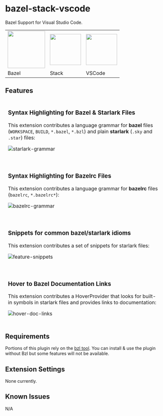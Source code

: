 # bazel-stack-vscode

Bazel Support for Visual Studio Code.

<table><tr>
<td><img src="https://upload.wikimedia.org/wikipedia/en/thumb/7/7d/Bazel_logo.svg/240px-Bazel_logo.svg.png" height="120"/></td>
<td><img src="https://user-images.githubusercontent.com/50580/78734740-486ba400-7906-11ea-89fa-f207544de185.png" height="100"/></td>
<td><img src="https://user-images.githubusercontent.com/29654835/27530004-e789a11e-5a13-11e7-8a34-870da7e678ac.PNG" height="100"/></td>
</tr><tr>
<td>Bazel</td>
<td>Stack</td>
<td>VSCode</td>
</tr></table>

## Features

<table border-collapse="collapse" style="margin: 1rem 0">
<tr><td style="border: 1px solid rgba(255,255,255,0.16)">

### Syntax Highlighting for Bazel & Starlark Files

This extension contributes a language grammar for **bazel** files (`WORKSPACE`, `BUILD`, `*.bazel`, `*.bzl`) and plain **starlark** (`.sky` and `.star`) files:

![starlark-grammar](https://user-images.githubusercontent.com/50580/87883685-38b03100-c9c6-11ea-88ac-04202a45abaf.png)

</tr></tr>
</table>

<table border-collapse="collapse" style="margin: 1rem 0">
<tr><td style="border: 1px solid rgba(255,255,255,0.16)">

### Syntax Highlighting for Bazelrc Files

This extension contributes a language grammar for **bazelrc** files (`bazelrc`, `*.bazelrc*`):

![bazelrc-grammar](https://user-images.githubusercontent.com/50580/88016408-8caf3880-cae0-11ea-8afa-a2898f136d2f.png)

</tr></tr>
</table>

<table border-collapse="collapse" style="margin: 1rem 0">
<tr><td style="border: 1px solid rgba(255,255,255,0.16)">

### Snippets for common bazel/starlark idioms

This extension contributes a set of snippets for starlark files:

![feature-snippets](https://user-images.githubusercontent.com/50580/87883832-60ec5f80-c9c7-11ea-87a8-ec78e7214670.png)
</tr></tr>
</table>

<table border-collapse="collapse" style="margin: 1rem 0">
<tr><td style="border: 1px solid rgba(255,255,255,0.16)">

### Hover to Bazel Documentation Links

This extension contributes a HoverProvider that looks for built-in symbols in starlark files and provides links to documentation:

![hover-doc-links](https://user-images.githubusercontent.com/50580/87987703-4c2dcb80-ca9c-11ea-95f0-430b1d8856e7.gif)

</tr></tr>
</table>

## Requirements

Portions of this plugin rely on the [bzl tool](https://build.bzl.io).  You can
install & use the plugin without Bzl but some features will not be available.

## Extension Settings

None currently.

## Known Issues

N/A
